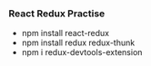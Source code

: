 ### React Redux Practise

- npm install react-redux
- npm install redux redux-thunk
- npm i redux-devtools-extension
